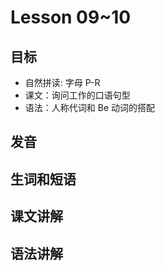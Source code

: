 # Lesson 09~10

## 目标

- 自然拼读: 字母 P-R
- 课文：询问工作的口语句型
- 语法：人称代词和 Be 动词的搭配

## 发音

## 生词和短语

## 课文讲解

## 语法讲解
